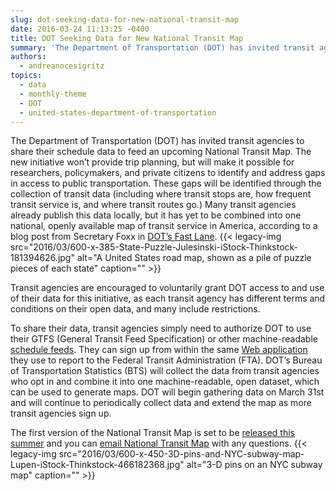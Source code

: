 ```yaml
---
slug: dot-seeking-data-for-new-national-transit-map
date: 2016-03-24 11:13:25 -0400
title: DOT Seeking Data for New National Transit Map
summary: 'The Department of Transportation (DOT) has invited transit agencies to share their schedule data to feed an upcoming National Transit Map. The new initiative won’t provide trip planning, but will make it possible for researchers, policymakers, and private citizens to identify and address gaps in access to public transportation. These gaps will be identified through'
authors:
  - andreanocesigritz
topics:
  - data
  - monthly-theme
  - DOT
  - united-states-department-of-transportation
---
```


The Department of Transportation (DOT) has invited transit agencies to share their schedule data to feed an upcoming National Transit Map. The new initiative won’t provide trip planning, but will make it possible for researchers, policymakers, and private citizens to identify and address gaps in access to public transportation. These gaps will be identified through the collection of transit data (including where transit stops are, how frequent transit service is, and where transit routes go.) Many transit agencies already publish this data locally, but it has yet to be combined into one national, openly available map of transit service in America, according to a blog post from Secretary Foxx in [DOT’s Fast Lane](https://www.transportation.gov/fastlane/housing-transportation-and-opportunity). {{< legacy-img src="2016/03/600-x-385-State-Puzzle-Julesinski-iStock-Thinkstock-181394626.jpg" alt="A United States road map, shown as a pile of puzzle pieces of each state" caption="" >}} 

Transit agencies are encouraged to voluntarily grant DOT access to and use of their data for this initiative, as each transit agency has different terms and conditions on their open data, and many include restrictions.

To share their data, transit agencies simply need to authorize DOT to use their GTFS (General Transit Feed Specification) or other machine-readable [schedule feeds](http://gis.rita.dot.gov/Transit/). They can sign up from within the same [Web application](https://faces.fta.dot.gov/suite/) they use to report to the Federal Transit Administration (FTA). DOT’s Bureau of Transportation Statistics (BTS) will collect the data from transit agencies who opt in and combine it into one machine-readable, open dataset, which can be used to generate maps. DOT will begin gathering data on March 31st and will continue to periodically collect data and extend the map as more transit agencies sign up.

The first version of the National Transit Map is set to be [released this summer](http://gis.rita.dot.gov/Transit/FAQ.html) and you can [email National Transit Map](mailto:NationalTransitMap@dot.gov) with any questions. {{< legacy-img src="2016/03/600-x-450-3D-pins-and-NYC-subway-map-Lupen-iStock-Thinkstock-466182368.jpg" alt="3-D pins on an NYC subway map" caption="" >}}